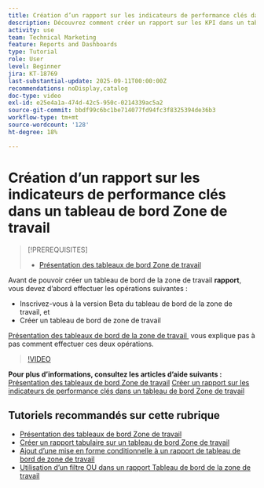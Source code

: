 ```yaml
---
title: Création d’un rapport sur les indicateurs de performance clés dans un tableau de bord Zone de travail
description: Découvrez comment créer un rapport sur les KPI dans un tableau de bord Zone de travail.
activity: use
team: Technical Marketing
feature: Reports and Dashboards
type: Tutorial
role: User
level: Beginner
jira: KT-18769
last-substantial-update: 2025-09-11T00:00:00Z
recommendations: noDisplay,catalog
doc-type: video
exl-id: e25e4a1a-474d-42c5-950c-0214339ac5a2
source-git-commit: bbdf99c6bc1be714077fd94fc3f8325394de36b3
workflow-type: tm+mt
source-wordcount: '128'
ht-degree: 18%

---
```


# Création d’un rapport sur les indicateurs de performance clés dans un tableau de bord Zone de travail

>[!PREREQUISITES]
>
>* [Présentation des tableaux de bord Zone de travail](/help/reporting/canvas-dashboards/introduction-to-canvas-dashboards.md)

Avant de pouvoir créer un tableau de bord de la zone de travail **rapport**, vous devez d’abord effectuer les opérations suivantes :

* Inscrivez-vous à la version Beta du tableau de bord de la zone de travail, et
* Créer un tableau de bord de zone de travail

[&#x200B; Présentation des tableaux de bord de la zone de travail &#x200B;](/help/reporting/canvas-dashboards/introduction-to-canvas-dashboards.md) vous explique pas à pas comment effectuer ces deux opérations.

>[!VIDEO](https://video.tv.adobe.com/v/3474844/?quality=12&learn=on&enablevpops=1&captions=fre_fr)

**Pour plus d’informations, consultez les articles d’aide suivants :**
[Présentation des tableaux de bord Zone de travail](https://experienceleague.adobe.com/fr/docs/workfront/using/reporting/canvas-dashboards/canvas-dashboards-overview)
[Créer un rapport sur les indicateurs de performance clés dans un tableau de bord Zone de travail](https://experienceleague.adobe.com/fr/docs/workfront/using/reporting/canvas-dashboards/add-reports/build-kpi-report)

## Tutoriels recommandés sur cette rubrique

* [Présentation des tableaux de bord Zone de travail](/help/reporting/canvas-dashboards/introduction-to-canvas-dashboards.md)
* [Créer un rapport tabulaire sur un tableau de bord Zone de travail](/help/reporting/canvas-dashboards/create-a-table-report-on-a-canvas-dashboard.md)
* [Ajout d’une mise en forme conditionnelle à un rapport de tableau de bord de zone de travail](/help/reporting/canvas-dashboards/add-conditional-formatting-to-a-canvas-dashboard-report.md)
* [Utilisation d’un filtre OU dans un rapport Tableau de bord de la zone de travail](/help/reporting/canvas-dashboards/use-an-or-filter-in-a-canvas-dashboard-report.md)
